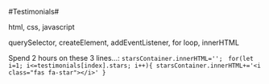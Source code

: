 #Testimonials#

html, css, javascript

querySelector, createElement, addEventListener, for loop, innerHTML

Spend 2 hours on these 3 lines...:
`starsContainer.innerHTML=''; `
`for(let i=1; i<=testimonials[index].stars; i++){ starsContainer.innerHTML+='<i class="fas fa-star"></i>' } `
